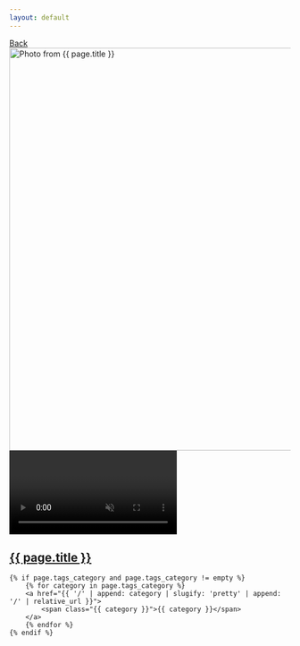 ```yaml
---
layout: default
---
```


<div class="back-link-container"><a href="#" id="back-link">Back</a></div>
<div class="grid-item-mosaic simple-video videos" data-id="{{ page.video_id }}">
    <a
        href="https://player.vimeo.com/video/{{ page.video_id }}?h={{ page.video_hash }}&autoplay=1&color=000000&title=0&byline=0&progress_bar=1&controls=1&quality=1080p"
        data-title="{{ page.title }}"
        data-description="{{ page.description }}"
        lightbox="iframe">
        <img
            src="{{ page.thumbnail_desktop }}"
            srcset="
                {{ page.thumbnail_mobile }} 640w,
                {{ page.thumbnail_desktop }} 960w,
                {{ page.thumbnail_large }} 1280w"
            sizes="(max-width: 600px) 640px, (max-width: 1024px) 960px, 1280px"
            alt="Photo from {{ page.title }}"
            width="1280"
            height="720"
            loading="lazy" />
        <div class="overlay">
            <video muted loop preload="none" playsinline></video>
            <h2 data-content="{{ page.title }}" class="glitch">{{ page.title }}</h2>
        </div>
    </a>

    {% if page.tags_category and page.tags_category != empty %}
        {% for category in page.tags_category %}
        <a href="{{ '/' | append: category | slugify: 'pretty' | append: '/' | relative_url }}">
            <span class="{{ category }}">{{ category }}</span>
        </a>
        {% endfor %}
    {% endif %}
</div>
